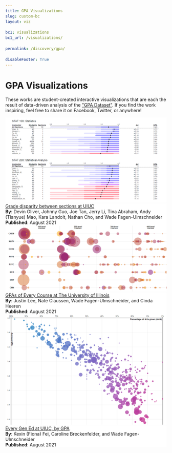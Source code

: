 ```yaml
---
title: GPA Visualizations
slug: custom-bc
layout: viz

bc1: visualizations
bc1_url: /visualizations/

permalink: /discovery/gpa/

disableFooter: True
---
```


<h1>GPA Visualizations</h1>

These works are student-created interactive visualizations that are each the result of data-driven analysis of the ["GPA Dataset"](https://github.com/wadefagen/datasets/tree/master/gpa#data-source). If you find the work inspiring, feel free to share it on Facebook, Twitter, or anywhere!


<div class="row">
  <div class="col-md-4 col-12">
    <div class="card vcard" style="border-color: #13294B;">
      <div>
        <a href="/discovery/grade_disparity_between_sections_at_uiuc/">
          <img src="/discovery/grade_disparity_between_sections_at_uiuc/img.png" class="img-fluid" />
        </a>
      </div>
      <div style="background-color: white;">
        <a href="/discovery/grade_disparity_between_sections_at_uiuc/">
          <div class="title">Grade disparity between sections at UIUC</div>
        </a>
        <div class="authors">
          <b>By</b>: Devin Oliver, Johnny Guo, Joe Tan, Jerry Li, Tina Abraham, Andy (Tianyue) Mao, Kara Landolt, Nathan Cho, and Wade Fagen-Ulmschneider<br />
          <b>Published</b>: August 2021
        </div>
      </div>
    </div>
  </div>
  <div class="col-md-4 col-12">
    <div class="card vcard" style="border-color: #13294B;">
      <div>
        <a href="/discovery/gpa_of_every_course_at_illinois/">
          <img src="/discovery/gpa_of_every_course_at_illinois/img.png" class="img-fluid" />
        </a>
      </div>
      <div style="background-color: white;">
        <a href="/discovery/gpa_of_every_course_at_illinois/">
          <div class="title">GPAs of Every Course at The University of Illinois</div>
        </a>
        <div class="authors">
          <b>By</b>: Justin Lee, Nate Claussen, Wade Fagen-Ulmschneider, and Cinda Heeren<br />
          <b>Published</b>: August 2021
        </div>
      </div>
    </div>
  </div>
  <div class="col-md-4 col-12">
    <div class="card vcard" style="border-color: #13294B;">
      <div>
        <a href="/discovery/every_gen_ed_at_uiuc_by_gpa/">
          <img src="/discovery/every_gen_ed_at_uiuc_by_gpa/img.png" class="img-fluid" />
        </a>
      </div>
      <div style="background-color: white;">
        <a href="/discovery/every_gen_ed_at_uiuc_by_gpa/">
          <div class="title">Every Gen Ed at UIUC, by GPA</div>
        </a>
        <div class="authors">
          <b>By</b>: Kexin (Fiona) Fei, Caroline Breckenfelder, and Wade Fagen-Ulmschneider<br />
          <b>Published</b>: August 2021
        </div>
      </div>
    </div>
  </div>
</div>
